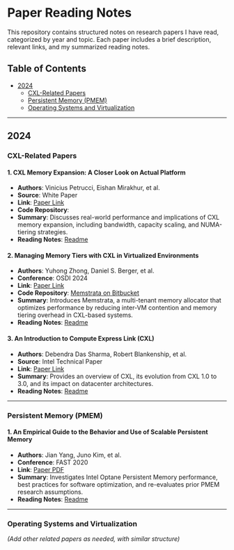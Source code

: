 # Paper Reading Notes

This repository contains structured notes on research papers I have read, categorized by year and topic. Each paper includes a brief description, relevant links, and my summarized reading notes.

## Table of Contents

- [2024](#2024)
  - [CXL-Related Papers](#cxl-related-papers-2024)
  - [Persistent Memory (PMEM)](#persistent-memory-2024)
  - [Operating Systems and Virtualization](#operating-systems-and-virtualization-2024)

---

## 2024

### CXL-Related Papers

#### **1. CXL Memory Expansion: A Closer Look on Actual Platform**
   - **Authors**: Vinicius Petrucci, Eishan Mirakhur, et al.
   - **Source**: White Paper
   - **Link**: [Paper Link](./cxl-memory-expansion-a-close-look-on-actual-platform.pdf)
   - **Code Repository**: 
   - **Summary**: Discusses real-world performance and implications of CXL memory expansion, including bandwidth, capacity scaling, and NUMA-tiering strategies.
   - **Reading Notes**: [Readme](./notes/cxl-memory-expansion.md)

#### **2. Managing Memory Tiers with CXL in Virtualized Environments**
   - **Authors**: Yuhong Zhong, Daniel S. Berger, et al.
   - **Conference**: OSDI 2024
   - **Link**: [Paper Link](./Memstrata-OSDI24.pdf)
   - **Code Repository**: [Memstrata on Bitbucket](https://bitbucket.org/yuhong_zhong/memstrata)
   - **Summary**: Introduces Memstrata, a multi-tenant memory allocator that optimizes performance by reducing inter-VM contention and memory tiering overhead in CXL-based systems.
   - **Reading Notes**: [Readme](./notes/memstrata.md)

#### **3. An Introduction to Compute Express Link (CXL)**
   - **Authors**: Debendra Das Sharma, Robert Blankenship, et al.
   - **Source**: Intel Technical Paper
   - **Link**: [Paper Link](./CXL-intro.pdf)
   - **Summary**: Provides an overview of CXL, its evolution from CXL 1.0 to 3.0, and its impact on datacenter architectures.
   - **Reading Notes**: [Readme](./notes/cxl-intro.md)

---

### Persistent Memory (PMEM)

#### **1. An Empirical Guide to the Behavior and Use of Scalable Persistent Memory**
   - **Authors**: Jian Yang, Juno Kim, et al.
   - **Conference**: FAST 2020
   - **Link**: [Paper PDF](./PM-Study-FAST20.pdf)
   - **Summary**: Investigates Intel Optane Persistent Memory performance, best practices for software optimization, and re-evaluates prior PMEM research assumptions.
   - **Reading Notes**: [Readme](./notes/pm-study-fast20.md)

---

### Operating Systems and Virtualization

_(Add other related papers as needed, with similar structure)_
